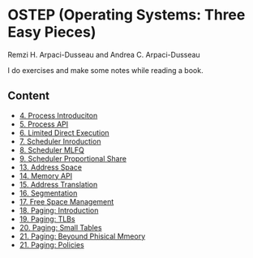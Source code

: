 # OSTEP (Operating Systems: Three Easy Pieces)
Remzi H. Arpaci-Dusseau and Andrea C. Arpaci-Dusseau

I do exercises and make some notes while reading a book.

## Content 
- [4. Process Introduciton](https://github.com/ilshat25/OSTEP/tree/main/cpu-intro/exercises/README.md)
- [5. Process API](https://github.com/ilshat25/OSTEP/tree/main/cpu-api/exercises/README.md)
- [6. Limited Direct Execution](https://github.com/ilshat25/OSTEP/tree/main/6.cpu-direct-execution/exercises/README.md)
- [7. Scheduler Inroduction](https://github.com/ilshat25/OSTEP/tree/main/7.sched-intro/exercises/README.md)
- [8. Scheduler MLFQ](https://github.com/ilshat25/OSTEP/tree/main/8.sched-mlfq/exercises/README.md)
- [9. Scheduler Proportional Share](https://github.com/ilshat25/OSTEP/tree/main/9.sched-lottery/exercises/README.md)
- [13. Address Space](https://github.com/ilshat25/OSTEP/tree/main/13.mem-intro/exercises/README.md)
- [14. Memory API](https://github.com/ilshat25/OSTEP/tree/main/14.mem-api/exercises/README.md)
- [15. Address Translation](https://github.com/ilshat25/OSTEP/tree/main/15.mem-address-translation/exercises/README.md)
- [16. Segmentation](https://github.com/ilshat25/OSTEP/tree/main/16.segmentation/exercises/README.md)
- [17. Free Space Management](https://github.com/ilshat25/OSTEP/tree/main/17.free-space-management/exercises/README.md)
- [18. Paging: Introduction](https://github.com/ilshat25/OSTEP/tree/main/18.paging-intro/exercises/README.md)
- [19. Paging: TLBs](https://github.com/ilshat25/OSTEP/tree/main/19.paging-tlbs/exercises/README.md)
- [20. Paging: Small Tables](https://github.com/ilshat25/OSTEP/tree/main/20.paging-small-tables/exercises/README.md)
- [21. Paging: Beyound Phisical Mmeory](https://github.com/ilshat25/OSTEP/tree/main/21.paging-beyond-phys/exercises/README.md)
- [21. Paging: Policies](https://github.com/ilshat25/OSTEP/tree/main/22.paging-policy/exercises/README.md)
